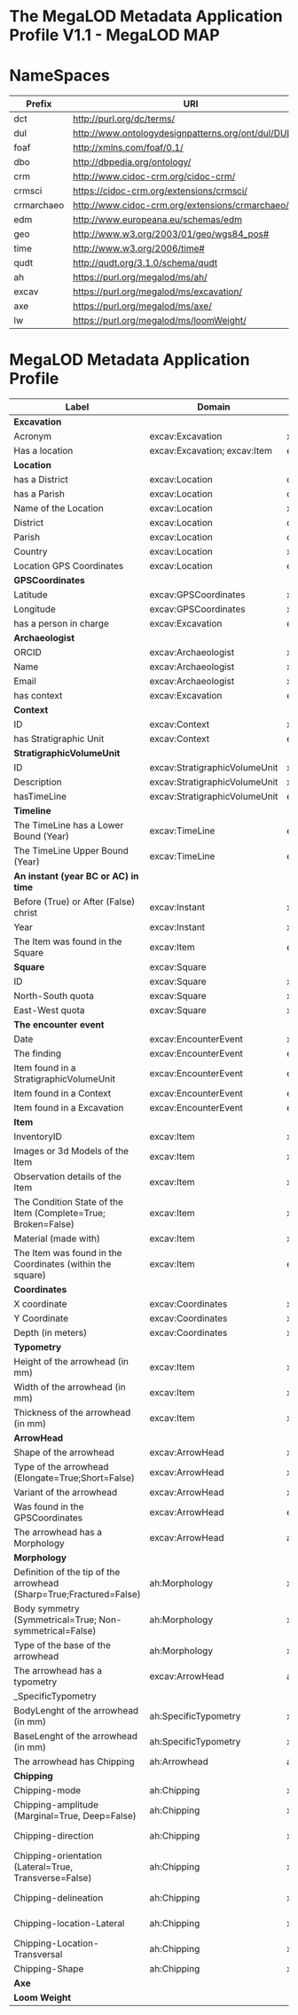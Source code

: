 # The MegaLOD Metadata Application Profile V1.1 - MegaLOD MAP

# NameSpaces
| Prefix     | URI                                                   |
| ---------- | ----------------------------------------------------- |
| dct        | http://purl.org/dc/terms/                             |
| dul        | http://www.ontologydesignpatterns.org/ont/dul/DUL.owl |
| foaf       | http://xmlns.com/foaf/0.1/                            |
| dbo        | http://dbpedia.org/ontology/                          |
| crm        | http://www.cidoc-crm.org/cidoc-crm/                   |
| crmsci     | https://cidoc-crm.org/extensions/crmsci/              |
| crmarchaeo | http://www.cidoc-crm.org/extensions/crmarchaeo/       |
| edm        | http://www.europeana.eu/schemas/edm                   |
| geo        | http://www.w3.org/2003/01/geo/wgs84_pos#              |
| time       | http://www.w3.org/2006/time#                          |
| qudt       |  http://qudt.org/3.1.0/schema/qudt                     | 
| ah         | https://purl.org/megalod/ms/ah/                       |
| excav      | https://purl.org/megalod/ms/excavation/               |
| axe        | https://purl.org/megalod/ms/axe/                      |
| lw         | https://purl.org/megalod/ms/loomWeight/              |


# MegaLOD Metadata Application Profile

| Label                                                               | Domain                                   | Range                                    | Vocabulary Term                          | Cardinality | VES                    | 
|---------------------------------------------------------------------|------------------------------------------|------------------------------------------|------------------------------------------|-------------|------------------------|
| __Excavation__                                                      |                                          |                                          | excav:Excavation                         |             |                        |
| Acronym                                                             | excav:Excavation                         | xsd:Literal                              | dcterms:identifier                       | 1-1         |                        |                                   
| Has a location                                                      | excav:Excavation; excav:Item             | excav:Location                           | dul:hasLocation                          | 0-1         |                        |                                  
| __Location__                                                        |                                          |                                          | ex:Location                              |             |                        |
| has a District                                                      | excav:Location                           | dbo:District                             | dbo:district                             | 0-1         |                        |                                   
| has a Parish                                                        | excav:Location                           | dbo:Parish                               | dbo:parish                               | 0-1         |                        |                                   
| Name of the Location                                                | excav:Location                           | xsd:Literal                              | dbo:informationName                      | 0-1         |                        |                                   
| District                                                            | excav:Location                           | dbo:District                             | dbo:district                             |             |                        |                                   
| Parish                                                              | excav:Location                           | dbo:Parish                               | dbo:parish                               |             |                        |                    
| Country                                                             | excav:Location                           | xsd:uri                                  | dbo:Country                              |             |                        |                                   
| Location GPS Coordinates                                            | excav:Location                           | excav:GPSCoordinates                     | excav:hasGPSCoordinates                  | 0-1         |                        |                                   
| __GPSCoordinates__                                                  |                                          |                                          | ex:GPSCoordinates                        |             |                        |
| Latitude                                                            | excav:GPSCoordinates                     | xsd:decimal                              | geo:lat                                  | 0-1         |                        |                                   
| Longitude                                                           | excav:GPSCoordinates                     | xsd:decimal                              | geo:long                                 | 0-1         |                        |                                   
| has a person in charge                                              | excav:Excavation                         | excav:Archaeologist                      | excav:hasPersonInCharge                  | 0-1         |                        |                                   
| __Archaeologist__                                                   |                                          |                                          | excav:Archaeologist                      |             |                        |
| ORCID                                                               | excav:Archaeologist                      | xsd:anyURI                               | foaf:account                             | 1-1         |                        |                                   
| Name                                                                | excav:Archaeologist                      | xsd:Literal                              | foaf:name                                | 0-1         |                        |                                   
| Email                                                               | excav:Archaeologist                      | xsd:anyURI                               | foaf:mbox                                | 0-M         |                        |                                   
| has context                                                         | excav:Excavation                         | excav:Context                            | excav:hasContext                         | 0-M         |                        |                                   
| __Context__                                                         |                                          |                                          | excav:Context                            |             |                        |
| ID                                                                  | excav:Context                            | xsd:Literal                              | dcterms:identifier                       | 1-1         |                        |                                   
| has Stratigraphic Unit                                              | excav:Context                            | excav:StratigraphicVolumeUnit            | excav:hasSVU                             | 0-M         |                        |                                   
| __StratigraphicVolumeUnit__                                         |                                          |                                          | excav:StratigraphicVolumeUnit            |             |                        |
| ID                                                                  | excav:StratigraphicVolumeUnit            | xsd:Literal                              | dcterms:identifier                       | 1-1         |                        |
| Description                                                         | excav:StratigraphicVolumeUnit            | xsd:Literal                              | dcterms:description                      | 0-1         |                        |
| hasTimeLine                                                         | excav:StratigraphicVolumeUnit            | excav:TimeLine                           | excav:hasTimeLine                        | 0-1         |                        |
| __Timeline__                                                        |                                          |                                          | excav:TimeLine                           | 0-1         |                        |
| The TimeLine has a Lower Bound (Year)                               | excav:TimeLine                           | excav:Instant                            | time:hasBeginning                        | 0-1         |                        |
| The TimeLine Upper Bound (Year)                                     | excav:TimeLine                           | excav:Instant                            | time:hasEnd                              | 0-1         |                        |
| __An instant (year BC or AC) in time__                              |                                          |                                          | excav:Instant                            | 0-1         |                        |
| Before (True) or After (False) christ                               | excav:Instant                            | xsd:boolean                              | excav:bc                                 | 0-1         |                        |
| Year                                                                | excav:Instant                            | xsd:gYear                                | time:inXSDgYear                          | 0-1         |                        |
| The Item was found in the Square                                    | excav:Item                               | excav:Square                             | excav:foundInSquare                      | 0-1         |                        |
| __Square__                                                          | excav:Square                             |                                          |                                          |             |                        |
| ID                                                                  | excav:Square                             | xsd:Literal                              | dcterms:identifier                       | 1-1         |                        |         
| North-South quota                                                   | excav:Square                             | xsd:decimal                              | excav:NS                                 | 0-1         |                        |
| East-West quota                                                     | excav:Square                             | xsd:decimal                              | excav:EW                                 | 0-1         |                        |
| __The encounter event__                                             |                                          |                                          | excav:EncounterEvent                     |             |                        |
| Date                                                                | excav:EncounterEvent                     | xsd:Literal                              | dcterms:date                             | 0-1         |                        |
| The finding                                                         | excav:EncounterEvent                     | excav:Item                               | crmsci:O19_encountered_object            | 0-M         |                        |
| Item found in a StratigraphicVolumeUnit                             | excav:EncounterEvent                     | excav:StratigraphicVolumeUnit            | excav:foundInSVU                         | 0-1         |                        |
| Item found in a Context                                             | excav:EncounterEvent                     | excav:Context                            | excav:foundInAContext                    | 0-1         |                        |
| Item found in a Excavation                                          | excav:EncounterEvent                     | excav:Excavation                         | excav:foundInAExcavation                 | 0-1         |                        |
| __Item__                                                            |                                          |                                          | excav:Item                               |             |                        |
| InventoryID                                                         | excav:Item                               | xsd:iteral                               | dcterms:identifier                       | 1-1         |                        |
| Images or 3d Models of the Item                                     | excav:Item                               | xsd:anyURI                               | edm:Webresource                          | 0-M         |                        |
| Observation details of the Item                                     | excav:Item                               | xsd:Literal                              | dbo:Annotation                           | 0-M         |                        |
| The Condition State of the Item      (Complete=True; Broken=False)  | excav:Item                               | xsd:boolean                              | crm:E3_Condition_State                   | 0-1         |                        |
| Material (made with)                                                | excav:Item                               | xsd:anyURI                               | crm:E57_Material                         | 0-M         | Getty Vocab AAT        |
| The Item was found in the Coordinates (within the square)           | excav:Item                               | excav:Coordinates                        | excav:hasCoordinatesInSquare             | 0-1         |                        |  
| __Coordinates__                                                     |                                          |                                          | excav:Coordinates                        |             |                        |          
| X coordinate                                                        | excav:Coordinates                        | xsd:decimal                              | qudt:X                                   | 0-1         |                        |  
| Y Coordinate                                                        | excav:Coordinates                        | xsd:decimal                              | qudt:Y             AQUI                      | 0-1         |                        |  
| Depth (in meters)                                                   | excav:Coordinates                        | xsd:decimal                              | qudt:depth                               | 0-1         |                        |
| __Typometry__                                                       |                                          |                                          | excav:Typometry                          | 0-1         |                        |
| Height of the arrowhead (in mm)                                     | excav:Item                               | xsd:decimal                              | crm:E54_Dimension                        | 0-1         |                        |
| Width  of the arrowhead (in mm)                                     | excav:Item                               | xsd:decimal                              | crm:E54_Dimension                        | 0-1         |                        |
| Thickness  of the arrowhead (in mm)                                 | excav:Item                               | xsd:decimal                              | crm:E54_Dimension                        | 0-1         |                        |
| __ArrowHead__                                                       |                                          |                                          | excav:ArrowHead                          |             |                        |
| Shape of the arrowhead                                              | excav:ArrowHead                          | xsd:anyURI                               | ah:shape                                 | 0-1         | AH-Shape               |
| Type of the arrowhead (Elongate=True;Short=False)                   | excav:ArrowHead                          | xsd:boolean                              | crm:E55_Type                             | 0-1         |                        |
| Variant of the arrowhead                                            | excav:ArrowHead                          | xsd:anyURI                               | ah:variant                               | 0-1         | AH-Variant             |
| Was found in the GPSCoordinates                                     | excav:ArrowHead                          | excav:GPSCoordinates                     | ah:foundInCoordinates                    | 0-1         |                        |
| The arrowhead has a Morphology                                      | excav:ArrowHead                          | ah:Morphology                            | ah:hasMorphology                         | 0-1         |                        |
| __Morphology__                                                      |                                          |                                          | ah:Morphology                            |             |                        |
| Definition of the tip of the arrowhead (Sharp=True;Fractured=False) | ah:Morphology                            | xsd:boolean                              | ah:point                                 | 0-1         |                        |
| Body symmetry (Symmetrical=True; Non-symmetrical=False)             | ah:Morphology                            | xsd:boolean                              | ah:body                                  | 0-1         |                        |
| Type of the base of the arrowhead                                   | ah:Morphology                            | xsd:anyURI                               | ah:base                                  | 0-1         | AH-Base                |
| The arrowhead has a typometry                                       | excav:ArrowHead                          | ah:Typometry                             | ah:hasTypometry                          | 0-1         |                        |
|_SpecificTypometry                                                   |                                          |                                          |                                          |             |                        |
| BodyLenght  of the arrowhead (in mm)                                | ah:SpecificTypometry                     | xsd:decimal                              | crm:E54_Dimension                        | 0-1         |                        |
| BaseLenght  of the arrowhead (in mm)                                | ah:SpecificTypometry                     | xsd:decimal                              | crm:E54_Dimension                        | 0-1         |                        |
| The arrowhead has Chipping                                          | ah:Arrowhead                             | ah:Chipping                              | ah:hasChipping                           | 0-1         |                        |
| __Chipping__                                                        |                                          |                                          | ah:Chipping                              | 0-1         |                        |
| Chipping-mode                                                       | ah:Chipping                              | xsd:anyURI                               | ah:mode                                  | 0-1         | aH-chippingMode        |
| Chipping-amplitude (Marginal=True, Deep=False)                      | ah:Chipping                              | xsd:boolean                              | ah:amplitude                             | 0-1         |                        |
| Chipping-direction                                                  | ah:Chipping                              | xsd:anyURI                               | ah:direction                             | 0-1         | aH-chippingDirection   |
| Chipping-orientation (Lateral=True, Transverse=False)               | ah:Chipping                              | xsd:xsd:boolean                          | ah:orientation                           | 0-1         |                        |
| Chipping-delineation                                                | ah:Chipping                              | xsd:anyURI                               | ah:dileneation                           | 0-1         | aH-chippingDelineation |
| Chipping-location-Lateral                                           | ah:Chipping                              | xsd:anyURI                               | ah:chippinglocation-Lateral              | 0-3         | aH-chippingLocation    |
| Chipping-Location-Transversal                                       | ah:Chipping                              | xsd:anyURI                               | ah:chippingLocation-Transveral           | 0-3         | aH-chippingLocation    |
| Chipping-Shape                                                      | ah:Chipping                              | xsd:anyURI                               | ah:chippingShape                         | 0-1         | aH-chippingShape       |
| __Axe__                                                             |                                          |                                          | axe:Axe                                  |             |                        | 
| __Loom Weight__                                                     |                                          |                                          | lh:LoomWheight                           |             |                        |

